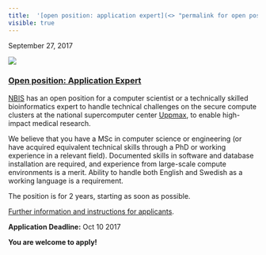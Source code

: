 ```yaml
---
title:  '[open position: application expert](<> "permalink for open position: application expert")'
visible: true
---
```

    

September 27, 2017

[![](/assets/img/logos/icon-share-twitter.png)](<https://twitter.com/share?url=https://nbis.se/news/2017/09/27/application-expert/> "Tweet it!")

###  [Open position: Application Expert](<> "Permalink for Open position: Application Expert")

[NBIS](<https://nbis.se>) has an open position for a computer scientist or a technically skilled bioinformatics expert to handle technical challenges on the secure compute clusters at the national supercomputer center [Uppmax](<https://www.uppmax.uu.se>), to enable high-impact medical research.

We believe that you have a MSc in computer science or engineering (or have acquired equivalent technical skills through a PhD or working experience in a relevant field). Documented skills in software and database installation are required, and experience from large-scale compute environments is a merit. Ability to handle both English and Swedish as a working language is a requirement.

The position is for 2 years, starting as soon as possible.

[Further information and instructions for applicants](<http://www.uu.se/en/about-uu/join-us/details/?positionId=170057>).

**Application Deadline:** Oct 10 2017

**You are welcome to apply!**
